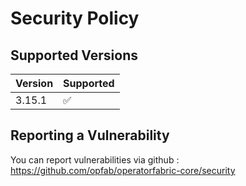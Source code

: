 # Security Policy

## Supported Versions

| Version | Supported          |
| ------- | ------------------ |
| 3.15.1  | :white_check_mark: |


## Reporting a Vulnerability

You can report vulnerabilities via github : https://github.com/opfab/operatorfabric-core/security
